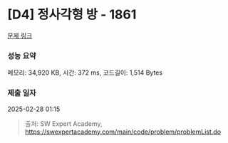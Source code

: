 # [D4] 정사각형 방 - 1861 

[문제 링크](https://swexpertacademy.com/main/code/problem/problemDetail.do?contestProbId=AV5LtJYKDzsDFAXc) 

### 성능 요약

메모리: 34,920 KB, 시간: 372 ms, 코드길이: 1,514 Bytes

### 제출 일자

2025-02-28 01:15



> 출처: SW Expert Academy, https://swexpertacademy.com/main/code/problem/problemList.do